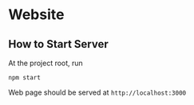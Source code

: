 # Website

## How to Start Server

At the project root, run

```aidl
npm start
```

Web page should be served at `http://localhost:3000`
